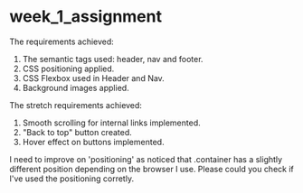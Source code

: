# week_1_assignment

The requirements achieved:
1. The semantic tags used: header, nav and footer.
2. CSS positioning applied.
3. CSS Flexbox used in Header and Nav.
4. Background images applied.

The stretch requirements achieved:
1. Smooth scrolling for internal links implemented. 
2. "Back to top" button created. 
3. Hover effect on buttons implemented. 

I need to improve on 'positioning' as noticed that .container has a slightly different position depending on the browser I use. Please could you check if I've used the positioning corretly.
